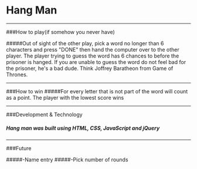 # Hang Man

---

###How to play(if somehow you never have)

#####Out of sight of the other play, pick a word no longer than 6 characters and press "DONE" then hand the computer over to the other player. The player trying to guess the word has 6 chances to before the prisoner is hanged. If you are unable to guess the word do not feel bad for the prisoner, he's a bad dude. Think Joffrey Baratheon from Game of Thrones. 

---
###How to win
#####For every letter that is not part of the word will count as a point. The player with the lowest score wins

---
###Development & Technology

##### Hang man was built using HTML, CSS, JavaScript and jQuery

---
###Future

#####-Name entry
#####-Pick number of rounds


